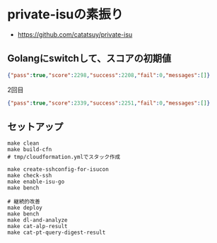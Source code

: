# private-isuの素振り

- https://github.com/catatsuy/private-isu

## Golangにswitchして、スコアの初期値

```json
{"pass":true,"score":2298,"success":2208,"fail":0,"messages":[]}
```

2回目

```json
{"pass":true,"score":2339,"success":2251,"fail":0,"messages":[]}
```

## セットアップ

```shell
make clean
make build-cfn
# tmp/cloudformation.ymlでスタック作成

make create-sshconfig-for-isucon
make check-ssh
make enable-isu-go
make bench

# 継続的改善
make deploy
make bench
make dl-and-analyze
make cat-alp-result
make cat-pt-query-digest-result
```
